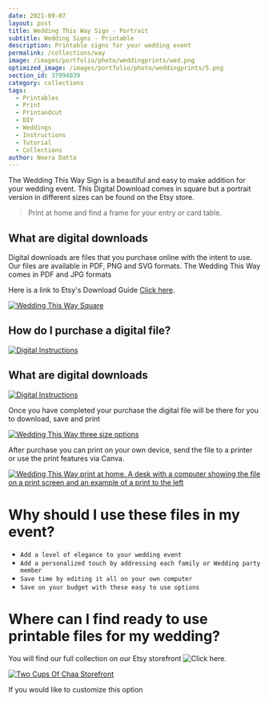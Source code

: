 ```yaml
---
date: 2021-09-07
layout: post
title: Wedding This Way Sign - Portrait
subtitle: Wedding Signs - Printable
description: Printable signs for your wedding event
permalink: /collections/way
image: /images/portfolio/photo/weddingprints/wed.png
optimized_image: /images/portfolio/photo/weddingprints/5.png
section_id: 37994039
category: collections
tags:
  - Printables
  - Print
  - Printandcut
  - DIY
  - Weddings
  - Instructions
  - Tutorial
  - Collections
author: Neera Datta
---
```

The Wedding This Way Sign is a beautiful and easy to make addition for your wedding event. This Digital Download comes in square but a portrait version in different sizes can be found on the Etsy store. 
> Print at home and find a frame for your entry or card table. 
 ## What are digital downloads
Digital downloads are files that you purchase online with the intent to use. Our files are available in PDF, PNG and SVG formats. The Wedding This Way comes in PDF and JPG formats 

Here is a link to Etsy's Download Guide [Click here](https://help.etsy.com/hc/en-us/articles/115013328108-Downloading-a-Digital-Item?segment=shopping).

[![Wedding This Way Square](https://i.etsystatic.com/21226651/r/il/03be90/3930964371/il_794xN.3930964371_4ocd.jpg)](https://www.etsy.com/listing/815371262/wedding-planning-event-decorations?click_key=321d04a9035edc0d8faa37177890de55a21b0a4b%3A815371262&click_sum=3374ac89&ref=shop_home_feat_3)

## How do I purchase a digital file?

[![Digital Instructions](https://i.etsystatic.com/21226651/r/il/745dd6/2631573253/il_794xN.2631573253_17ce.jpg)](https://www.etsy.com/listing/815371262/wedding-planning-event-decorations?click_key=321d04a9035edc0d8faa37177890de55a21b0a4b%3A815371262&click_sum=3374ac89&ref=shop_home_feat_30)

## What are digital downloads

[![Digital Instructions](https://i.etsystatic.com/21226651/r/il/410650/3627293992/il_794xN.3627293992_p6i0.jpg)](https://www.etsy.com/listing/815371262/wedding-planning-event-decorations?click_key=321d04a9035edc0d8faa37177890de55a21b0a4b%3A815371262&click_sum=3374ac89&ref=shop_home_feat_3)

Once you have completed your purchase the digital file will be there for you to download, save and print

[![Wedding This Way three size options](https://i.etsystatic.com/21226651/r/il/d7669d/3448533692/il_794xN.3448533692_r9vg.jpg)](https://www.etsy.com/listing/815371262/wedding-planning-event-decorations?click_key=321d04a9035edc0d8faa37177890de55a21b0a4b%3A815371262&click_sum=3374ac89&ref=shop_home_feat_3)

After purchase you can print on your own device, send the file to a printer or use the print features via Canva. 

[![Wedding This Way print at home. A desk with a computer showing the file on a print screen and an example of a print to the left](https://i.etsystatic.com/21226651/r/il/34ea73/3496188651/il_794xN.3496188651_7aty.jpg)](https://www.etsy.com/listing/815371262/wedding-planning-event-decorations?click_key=321d04a9035edc0d8faa37177890de55a21b0a4b%3A815371262&click_sum=3374ac89&ref=shop_home_feat_3)

# Why should I use these files in my event?
- `Add a level of elegance to your wedding event`
- `Add a personalized touch by addressing each family or Wedding party member`
- `Save time by editing it all on your own computer`
- `Save on your budget with these easy to use options`

# Where can I find ready to use printable files for my wedding?

You will find our full collection on our Etsy storefront 
![Click here]().

[![Two Cups Of Chaa Storefront](/images/portfolio/covers/5.jpg)](https://www.etsy.com/shop/TwoCupsOfChaa)

If you would like to customize this option 